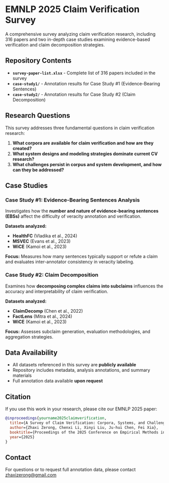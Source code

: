 # EMNLP 2025 Claim Verification Survey

A comprehensive survey analyzing claim verification research, including 316 papers and two in-depth case studies examining evidence-based verification and claim decomposition strategies.

## Repository Contents

- **`survey-paper-list.xlsx`** - Complete list of 316 papers included in the survey
- **`case-study1/`** - Annotation results for Case Study #1 (Evidence-Bearing Sentences)
- **`case-study2/`** - Annotation results for Case Study #2 (Claim Decomposition)

## Research Questions

This survey addresses three fundamental questions in claim verification research:

1. **What corpora are available for claim verification and how are they created?**
2. **What system designs and modeling strategies dominate current CV research?**
3. **What challenges persist in corpus and system development, and how can they be addressed?**

## Case Studies

### Case Study #1: Evidence-Bearing Sentences Analysis

Investigates how the **number and nature of evidence-bearing sentences (EBSs)** affect the difficulty of veracity annotation and verification.

**Datasets analyzed:**
- **HealthFC** (Vladika et al., 2024)
- **MSVEC** (Evans et al., 2023)
- **WiCE** (Kamoi et al., 2023)

**Focus:** Measures how many sentences typically support or refute a claim and evaluates inter-annotator consistency in veracity labeling.

### Case Study #2: Claim Decomposition

Examines how **decomposing complex claims into subclaims** influences the accuracy and interpretability of claim verification.

**Datasets analyzed:**
- **ClaimDecomp** (Chen et al., 2022)
- **FactLens** (Mitra et al., 2024)
- **WiCE** (Kamoi et al., 2023)

**Focus:** Assesses subclaim generation, evaluation methodologies, and aggregation strategies.

## Data Availability

- All datasets referenced in this survey are **publicly available**
- Repository includes metadata, analysis annotations, and summary materials
- Full annotation data available **upon request**

## Citation

If you use this work in your research, please cite our EMNLP 2025 paper:
```bibtex
@inproceedings{yourname2025claimverification,
  title={A Survey of Claim Verification: Corpora, Systems, and Challenges},
  author={Zhaxi Zerong, Chenxi Li, Xinyi Liu, Ju-hui Chen, Fei Xia},
  booktitle={Proceedings of the 2025 Conference on Empirical Methods in Natural Language Processing},
  year={2025}
}
```

## Contact

For questions or to request full annotation data, please contact zhaxizerong@gmail.com
